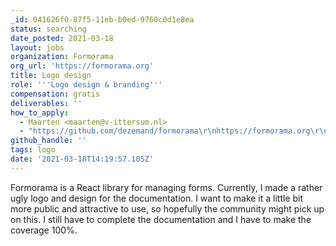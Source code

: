 ```yaml
---
_id: 041626f0-87f5-11eb-b0ed-9760c0d1e8ea
status: searching
date_posted: 2021-03-18
layout: jobs
organization: Formorama
org_url: 'https://formorama.org'
title: Logo design
role: '''Logo design & branding'''
compensation: gratis
deliverables: ''
how_to_apply:
  - Maarten <maarten@v-ittersum.nl>
  - "https://github.com/dezemand/formorama\r\nhttps://formorama.org\r\n"
github_handle: ''
tags: logo
date: '2021-03-18T14:19:57.105Z'
---
```

Formorama is a React library for managing forms. Currently, I made a rather ugly logo and design for the documentation. I want to make it a little bit more public and attractive to use, so hopefully the community might pick up on this. 
I still have to complete the documentation and I have to make the coverage 100%.
